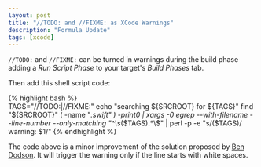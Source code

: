 ```yaml
---
layout: post
title: "//TODO: and //FIXME: as XCode Warnings"
description: "Formula Update"
tags: [xcode]
---
```


`//TODO:` and `//FIXME:` can be turned in warnings during the build phase adding a 
_Run Script Phase_ to your target's _Build Phases_ tab.

Then add this shell script code:

{% highlight bash %}	
TAGS="\/\/TODO:|\/\/FIXME:"
echo "searching ${SRCROOT} for ${TAGS}"
find "${SRCROOT}" \( -name "*.swift" \) -print0 | xargs -0 egrep --with-filename --line-number --only-matching "^\s*($TAGS).*\$" | perl -p -e "s/($TAGS)/ warning: \$1/"
{% endhighlight %}	
	
The code above is a minor improvement of the solution proposed by [Ben Dodson]. It will trigger the warning only if the line starts
with white spaces.


[Ben Dodson]: http://bendodson.com/weblog/2014/10/02/showing-todo-as-warning-in-swift-xcode-project/


	